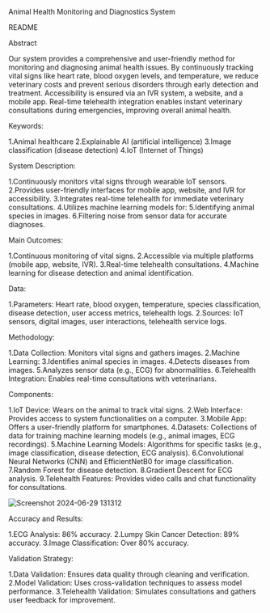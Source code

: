 Animal Health Monitoring and Diagnostics System

README

Abstract

Our system provides a comprehensive and user-friendly method for monitoring and diagnosing animal health issues. By continuously tracking vital signs like heart rate, blood oxygen levels, and temperature, we reduce veterinary costs and prevent serious disorders through early detection and treatment. Accessibility is ensured via an IVR system, a website, and a mobile app. Real-time telehealth integration enables instant veterinary consultations during emergencies, improving overall animal health.

Keywords:

1.Animal healthcare
2.Explainable AI (artificial intelligence)
3.Image classification (disease detection)
4.IoT (Internet of Things)

System Description:

1.Continuously monitors vital signs through wearable IoT sensors.
2.Provides user-friendly interfaces for mobile app, website, and IVR for accessibility.
3.Integrates real-time telehealth for immediate veterinary consultations.
4.Utilizes machine learning models for:
5.Identifying animal species in images.
6.Filtering noise from sensor data for accurate diagnoses.


Main Outcomes:

1.Continuous monitoring of vital signs.
2.Accessible via multiple platforms (mobile app, website, IVR).
3.Real-time telehealth consultations.
4.Machine learning for disease detection and animal identification.

Data:

1.Parameters: Heart rate, blood oxygen, temperature, species classification, disease detection, user access metrics, telehealth logs.
2.Sources: IoT sensors, digital images, user interactions, telehealth service logs.


Methodology:

1.Data Collection: Monitors vital signs and gathers images.
2.Machine Learning:
3.Identifies animal species in images.
4.Detects diseases from images.
5.Analyzes sensor data (e.g., ECG) for abnormalities.
6.Telehealth Integration: Enables real-time consultations with veterinarians.


Components:

1.IoT Device: Wears on the animal to track vital signs.
2.Web Interface: Provides access to system functionalities on a computer.
3.Mobile App: Offers a user-friendly platform for smartphones.
4.Datasets: Collections of data for training machine learning models (e.g., animal images, ECG recordings).
5.Machine Learning Models: Algorithms for specific tasks (e.g., image classification, disease detection, ECG analysis).
6.Convolutional Neural Networks (CNN) and EfficientNetB0 for image classification.
7.Random Forest for disease detection.
8.Gradient Descent for ECG analysis.
9.Telehealth Features: Provides video calls and chat functionality for consultations.

![Screenshot 2024-06-29 131312](https://github.com/supriyo010/funna-care/assets/130129570/a9264b24-1e54-4871-bc7e-78024e1fd2d4)



Accuracy and Results:

1.ECG Analysis: 86% accuracy.
2.Lumpy Skin Cancer Detection: 89% accuracy.
3.Image Classification: Over 80% accuracy.


Validation Strategy:

1.Data Validation: Ensures data quality through cleaning and verification.
2.Model Validation: Uses cross-validation techniques to assess model performance.
3.Telehealth Validation: Simulates consultations and gathers user feedback for improvement.
